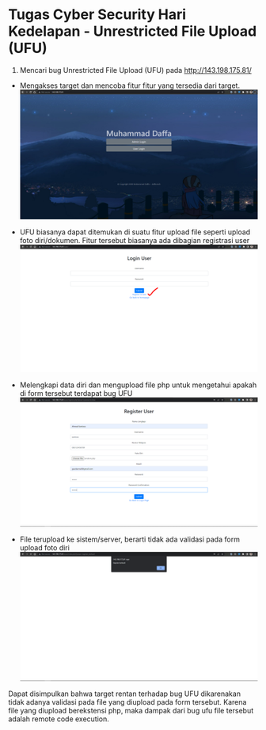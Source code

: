 # Tugas Cyber Security Hari Kedelapan - Unrestricted File Upload (UFU)

1. Mencari bug Unrestricted File Upload (UFU) pada http://143.198.175.81/

- Mengakses target dan mencoba fitur fitur yang tersedia dari target.
  ![alt text](https://github.com/budimanindra/cyber-security-fazztrack/blob/main/08-ufu/assets/1.PNG?raw=true)

- UFU biasanya dapat ditemukan di suatu fitur upload file seperti upload foto diri/dokumen. Fitur tersebut biasanya ada dibagian registrasi user
  ![alt text](https://github.com/budimanindra/cyber-security-fazztrack/blob/main/08-ufu/assets/2.PNG?raw=true)

- Melengkapi data diri dan mengupload file php untuk mengetahui apakah di form tersebut terdapat bug UFU
  ![alt text](https://github.com/budimanindra/cyber-security-fazztrack/blob/main/08-ufu/assets/3.PNG?raw=true)

- File terupload ke sistem/server, berarti tidak ada validasi pada form upload foto diri
  ![alt text](https://github.com/budimanindra/cyber-security-fazztrack/blob/main/08-ufu/assets/4.PNG?raw=true)

Dapat disimpulkan bahwa target rentan terhadap bug UFU dikarenakan tidak adanya validasi pada file yang diupload pada form tersebut.
Karena file yang diupload berekstensi php, maka dampak dari bug ufu file tersebut adalah remote code execution.
